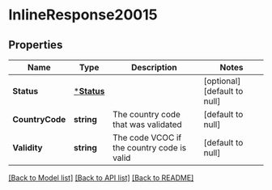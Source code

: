 # InlineResponse20015

## Properties
Name | Type | Description | Notes
------------ | ------------- | ------------- | -------------
**Status** | [***Status**](Status.md) |  | [optional] [default to null]
**CountryCode** | **string** | The country code that was validated | [default to null]
**Validity** | **string** | The code VCOC if the country code is valid | [default to null]

[[Back to Model list]](../README.md#documentation-for-models) [[Back to API list]](../README.md#documentation-for-api-endpoints) [[Back to README]](../README.md)

